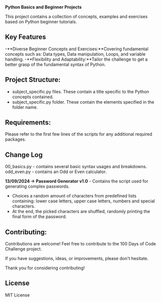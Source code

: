 **Python Basics and Beginner Projects**

This project contains a collection of concepts, examples and exercises based on Python beginner tutorials.

## Key Features ##

-**Diverse Beginner Concepts and Exercises:**Covering fundamental concepts such as: Data types, Data manipulation, Loops, and variable handling. 
-**Flexibility and Adaptability:**Tailor the challenge to get a better grasp of the fundamental syntax of Python.

## Project Structure: ##

- subject_specific.py files. These contain a title specific to the Python concepts contained.
- subject_specific.py folder. These contain the elements specified in the folder name.


## Requirements: ##

Please refer to the first few lines of the scripts for any additional required packages.

## Change Log ##

00_basics.py - contains several basic syntax usages and breakdowns.
odd_even.py - contains an Odd or Even calculator.

**13/09/2024 → Password Generator v1.0** - Contains the script used for generating complex passwords.
- Choices a random amount of characters from predefined lists containing: lower case letters, upper case letters, numbers and special characters.
- At the end, the picked characters are shuffled, randomly printing the final form of the password.

## Contributing: ##
Contributions are welcome! Feel free to contribute to the 100 Days of Code Challenge project.

If you have suggestions, ideas, or improvements, please don't hesitate.

Thank you for considering contributing!

## License ##
MIT License
